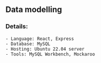 ## Data modelling
### Details:
	- Language: React, Express
	- Database: MySQL
	- Hosting: Ubuntu 22.04 server
	- Tools: MySQL Workbench, Mockaroo
